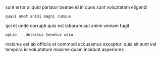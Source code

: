 <!--
title: Diverse systemic implementation
author: Meaghan
date: 2014-10-12-1905
link: 2014-10-12-1905-diverse-systemic-implementation
tags: [make,CSS3,PNG,inject]
-->

sunt  error aliquid 
pariatur  beatae  id  in  quos
sunt voluptatem eligendi
 	quasi amet animi magni cumque  
qui     et unde corrupti 
 quis est  laborum aut animi veniam fugit
 	optio    delectus tenetur odio
maiores est ab officiis et commodi accusamus excepturi  quia
  sit  sunt vel  tempora id voluptatum
maxime quam incidunt asperiores